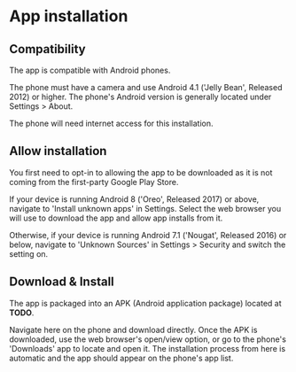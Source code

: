 # App installation

## Compatibility

The app is compatible with Android phones.

The phone must have a camera and use Android 4.1 ('Jelly Bean', Released 2012) or higher.
The phone's Android version is generally located under Settings > About.

The phone will need internet access for this installation.

## Allow installation

You first need to opt-in to allowing the app to be downloaded as it is not coming from the
first-party Google Play Store.

If your device is running Android 8 ('Oreo', Released 2017) or above, navigate to 
'Install unknown apps' in Settings. Select the web browser you will use to download the app and
allow app installs from it. 

Otherwise, if your device is running Android 7.1 ('Nougat', Released 2016) or below, navigate to
'Unknown Sources' in Settings > Security and switch the setting on.

## Download & Install

The app is packaged into an APK (Android application package) located at **TODO**.

Navigate here on the phone and download directly. Once the APK is downloaded, use the web browser's 
open/view option, or go to the phone's 'Downloads' app to locate and open it. The installation
process from here is automatic and the app should appear on the phone's app list.